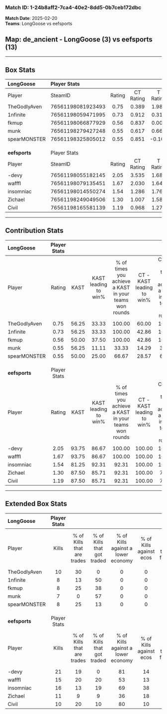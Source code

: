 ### Match ID: 1-24b8aff2-7ca4-40e2-8dd5-0b7ceb172dbc  
**Match Date**: 2025-02-20  
**Teams**: LongGoose vs eefsports  

## **Map**: de_ancient - LongGoose (3) vs eefsports (13)  
---  

## Box Stats  

| **LongGoose** | Player Stats      |        |           |          |       |       |       |         |        |      |     |
| :- | :- | :-: | :-: | :-: | :-: | :-: | :-: | :-: | :-: | :-: | :-: |
| Player        | SteamID           | Rating | CT Rating | T Rating | KAST  |  ADR  | Kills | Assists | Deaths | K/D  | HS% |
| TheGodlyAven  | 76561198081923493 |  0.75  |   0.389   |  1.986   | 56.25 | 71.4  |  10   |    2    |   15   | 0.67 | 50  |
| 1nfinite      | 76561198059471995 |  0.73  |   0.912   |  0.310   | 56.25 | 79.1  |   8   |    6    |   14   | 0.57 | 87  |
| fkmup         | 76561198066877929 |  0.56  |   0.837   |  0.007   | 50.00 | 61.6  |   8   |    1    |   15   | 0.53 | 75  |
| munk          | 76561198279427248 |  0.55  |   0.617   |  0.660   | 56.25 | 59.3  |   7   |    1    |   15   | 0.47 | 42  |
| spearMONSTER  | 76561198325805012 |  0.55  |   0.851   |  -0.100  | 50.00 | 41.9  |   8   |    3    |   14   | 0.57 | 75  |
|               |                   |        |           |          |       |       |       |         |        |      |     |
|               |                   |        |           |          |       |       |       |         |        |      |     |
|               |                   |        |           |          |       |       |       |         |        |      |     |
| **eefsports** | Player Stats      |        |           |          |       |       |       |         |        |      |     |
| Player        | SteamID           | Rating | CT Rating | T Rating | KAST  |  ADR  | Kills | Assists | Deaths | K/D  | HS% |
| -devy         | 76561198055182145 |  2.05  |   3.535   |  1.684   | 93.75 | 135.9 |  21   |    5    |   9    | 2.33 | 61  |
| wafffl        | 76561198079135451 |  1.67  |   2.030   |  1.641   | 93.75 | 106.6 |  15   |    6    |   8    | 1.88 | 60  |
| insomniac     | 76561198014550274 |  1.54  |   1.286   |  1.764   | 81.25 | 87.4  |  16   |    2    |   8    | 2.00 | 31  |
| Zichael       | 76561198249049506 |  1.30  |   1.007   |  1.584   | 87.50 | 78.2  |  11   |    4    |   8    | 1.38 | 63  |
| Civil         | 76561198165581139 |  1.19  |   0.968   |  1.271   | 87.50 | 58.1  |  10   |    5    |   8    | 1.25 | 40  |
---  

## Contribution Stats  

| **LongGoose** | Player Stats |       |                      |                                                        |                           |                                                             |                          |                                                            |
| :- | :-: | :-: | :-: | :-: | :-: | :-: | :-: | :-: |
| Player        |    Rating    | KAST  | KAST leading to win% | % of times you achieve a KAST in your teams won rounds | CT - KAST leading to win% | CT - % of times you achieve a KAST in your teams won rounds | T - KAST leading to win% | T - % of times you achieve a KAST in your teams won rounds |
| TheGodlyAven  |     0.75     | 56.25 |        33.33         |                         100.00                         |           60.00           |                           100.00                            |           0.00           |                            0.00                            |
| 1nfinite      |     0.73     | 56.25 |        33.33         |                         100.00                         |           42.86           |                           100.00                            |           0.00           |                            0.00                            |
| fkmup         |     0.56     | 50.00 |        37.50         |                         100.00                         |           42.86           |                           100.00                            |           0.00           |                            0.00                            |
| munk          |     0.55     | 56.25 |        11.11         |                         33.33                          |           14.29           |                            33.33                            |           0.00           |                            0.00                            |
| spearMONSTER  |     0.55     | 50.00 |        25.00         |                         66.67                          |           28.57           |                            66.67                            |           0.00           |                            0.00                            |
|               |              |       |                      |                                                        |                           |                                                             |                          |                                                            |
|               |              |       |                      |                                                        |                           |                                                             |                          |                                                            |
|               |              |       |                      |                                                        |                           |                                                             |                          |                                                            |
| **eefsports** | Player Stats |       |                      |                                                        |                           |                                                             |                          |                                                            |
| Player        |    Rating    | KAST  | KAST leading to win% | % of times you achieve a KAST in your teams won rounds | CT - KAST leading to win% | CT - % of times you achieve a KAST in your teams won rounds | T - KAST leading to win% | T - % of times you achieve a KAST in your teams won rounds |
| -devy         |     2.05     | 93.75 |        86.67         |                         100.00                         |          100.00           |                           100.00                            |          81.82           |                           100.00                           |
| wafffl        |     1.67     | 93.75 |        86.67         |                         100.00                         |          100.00           |                           100.00                            |          81.82           |                           100.00                           |
| insomniac     |     1.54     | 81.25 |        92.31         |                         92.31                          |          100.00           |                           100.00                            |          88.89           |                           88.89                            |
| Zichael       |     1.30     | 87.50 |        85.71         |                         92.31                          |          100.00           |                            75.00                            |          81.82           |                           100.00                           |
| Civil         |     1.19     | 87.50 |        85.71         |                         92.31                          |          100.00           |                            75.00                            |          81.82           |                           100.00                           |
---  

## Extended Box Stats  

| **LongGoose** | Player Stats |                            |                            |                                    |                         |                              |                                 |        |                             |                                     |                          |                               |                            |
| :- | :-: | :-: | :-: | :-: | :-: | :-: | :-: | :-: | :-: | :-: | :-: | :-: | :-: |
| Player        |    Kills     | % of Kills that are trades | % of Kills that got traded | % of Kills against a lower economy | % of Kills against ecos | % of Kills that are flawless | % of Kills that are close duels | Deaths | % of Deaths that get traded | % of Deaths against a lower economy | % of Deaths against ecos | % of Deaths that are flawless | % of Deaths that are close |
| TheGodlyAven  |      10      |             30             |             0              |                 0                  |            0            |              60              |               10                |   15   |              7              |                  0                  |            0             |              53               |             0              |
| 1nfinite      |      8       |             13             |             50             |                 0                  |            0            |              63              |               13                |   14   |              7              |                  0                  |            0             |              36               |             7              |
| fkmup         |      8       |             25             |             38             |                 0                  |            0            |              50              |               13                |   15   |             13              |                  0                  |            0             |              40               |             7              |
| munk          |      7       |             0              |             57             |                 0                  |            0            |              43              |                0                |   15   |             13              |                  0                  |            0             |              67               |             7              |
| spearMONSTER  |      8       |             25             |             13             |                 0                  |            0            |              63              |               13                |   14   |             14              |                  0                  |            0             |              79               |             0              |
|               |              |                            |                            |                                    |                         |                              |                                 |        |                             |                                     |                          |                               |                            |
|               |              |                            |                            |                                    |                         |                              |                                 |        |                             |                                     |                          |                               |                            |
|               |              |                            |                            |                                    |                         |                              |                                 |        |                             |                                     |                          |                               |                            |
| **eefsports** | Player Stats |                            |                            |                                    |                         |                              |                                 |        |                             |                                     |                          |                               |                            |
| Player        |    Kills     | % of Kills that are trades | % of Kills that got traded | % of Kills against a lower economy | % of Kills against ecos | % of Kills that are flawless | % of Kills that are close duels | Deaths | % of Deaths that get traded | % of Deaths against a lower economy | % of Deaths against ecos | % of Deaths that are flawless | % of Deaths that are close |
| -devy         |      21      |             19             |             0              |                 81                 |           14            |              57              |                0                |   9    |             33              |                 44                  |            22            |              44               |             22             |
| wafffl        |      15      |             20             |             20             |                 53                 |           13            |              60              |                7                |   8    |             25              |                 50                  |            13            |              50               |             13             |
| insomniac     |      16      |             13             |             19             |                 69                 |           38            |              50              |                0                |   8    |             38              |                 50                  |            13            |              63               |             0              |
| Zichael       |      11      |             9              |             9              |                 36                 |           18            |              64              |               18                |   8    |             50              |                 63                  |            13            |              63               |             0              |
| Civil         |      10      |             20             |             10             |                 80                 |           10            |              40              |                0                |   8    |              0              |                 38                  |            13            |              63               |             13             |
